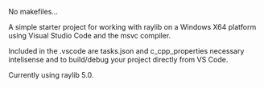 No makefiles...

A simple starter project for working with raylib on a Windows X64 platform using Visual Studio Code and the msvc compiler.

Included in the .vscode are tasks.json and c_cpp_properties necessary intelisense and to build/debug your project directly from VS Code. 

Currently using raylib 5.0.